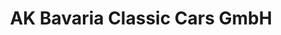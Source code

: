 ---
title: "AK Bavaria Classic Cars GmbH"
url: /mintraching/ak-bavaria-classic-cars-gmbh/
shop: Autowerkstatt
---